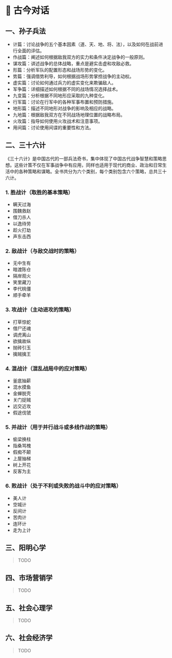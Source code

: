# 💙 古今对话

## 一、孙子兵法

- 计篇：讨论战争的五个基本因素（道、天、地、将、法），以及如何在战前进行全面的评估。
- 作战篇：阐述如何根据敌我双方的实力和条件决定战争的一般原则。
- 谋攻篇：讲述战争的总体战略，重点是避实击虚和攻敌必救。
- 形篇：分析军队的配置形态和战场形势的变化。
- 势篇：强调借势利导，如何根据战场形势掌控战争的主动权。
- 虚实篇：讨论如何通过兵力的虚实变化来欺骗敌人。
- 军争篇：详细描述如何根据不同的战场情况选择战术。
- 九变篇：分析根据不同地形应采取的九种变化。
- 行军篇：讨论在行军中的各种军事布置和预防措施。
- 地形篇：描述不同地形对战争的影响及相应的战略。
- 九地篇：根据敌我双方在不同战场地理位置的战略布局。
- 火攻篇：指导如何使用火攻战术和注意事项。
- 用间篇：讨论使用间谍的重要性和方法。

## 二、三十六计

《三十六计》是中国古代的一部兵法奇书，集中体现了中国古代战争智慧和策略思想。这些计策不仅在军事战争中有应用，同样也适用于现代的商业、政治和日常生活中的各种策略和谋略。全书共分为六个类别，每个类别包含六个策略，总共三十六计。

### 1. **胜战计**（取胜的基本策略）

- 瞒天过海
- 围魏救赵
- 借刀杀人
- 以逸待劳
- 趁火打劫
- 声东击西

### 2. **敌战计**（与敌交战时的策略）

- 无中生有
- 暗渡陈仓
- 隔岸观火
- 笑里藏刀
- 李代桃僵
- 顺手牵羊

### 3. **攻战计**（主动进攻的策略）

- 打草惊蛇
- 借尸还魂
- 调虎离山
- 欲擒故纵
- 抛砖引玉
- 擒贼擒王

### 4. **混战计**（混乱战局中的应对策略）

- 釜底抽薪
- 混水摸鱼
- 金蝉脱壳
- 关门捉贼
- 远交近攻
- 假途伐虢

### 5. **并战计**（用于并行战斗或多线作战的策略）

- 偷梁换柱
- 指桑骂槐
- 假痴不颠
- 上屋抽梯
- 树上开花
- 反客为主

### 6. **败战计**（处于不利或失败的战斗中的应对策略）

- 美人计
- 空城计
- 反间计
- 苦肉计
- 连环计
- 走为上计

## 三、阳明心学

> TODO

## 四、市场营销学

> TODO

## 五、社会心理学

> TODO

## 六、社会经济学

> TODO
